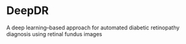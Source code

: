 # DeepDR
A deep learning–based approach for automated diabetic retinopathy diagnosis using retinal fundus images

